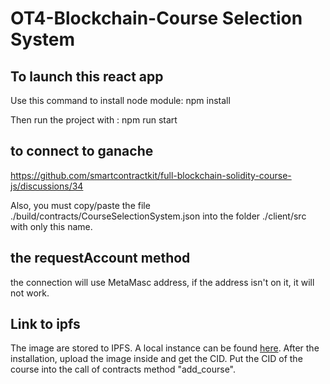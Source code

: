 # OT4-Blockchain-Course Selection System
## To launch this react app

Use this command to install node module:
npm install

Then run the project with :
npm run start

## to connect to ganache
https://github.com/smartcontractkit/full-blockchain-solidity-course-js/discussions/34

Also, you must copy/paste the file ./build/contracts/CourseSelectionSystem.json into the folder ./client/src with only this name.

## the requestAccount method
the connection will use MetaMasc address, if the address isn't on it, it will not work.

## Link to ipfs
The image are stored to IPFS. A local instance can be found [here](https://github.com/ipfs/ipfs-desktop/releases). After the installation, upload the image inside and get the CID. Put the CID of the course into the call of contracts method "add_course".
